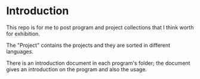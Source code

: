 # Introduction
This repo is for me to post program and project collections that I think worth for exhibition.

The "Project" contains the projects and they are sorted in different languages. 

There is an introduction document in each program's folder; the document gives an introduction on the program and also the usage.
